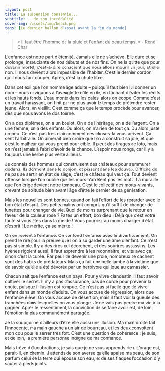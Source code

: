 ```yaml
---
layout: post
title: La suspension consentie...
subtitle: ...de son incrédulité
cover-img: /assets/img/beach.png
tags: [Le dernier ballon d'essai avant la fin du monde]
---
```


> « Il faut être l'homme de la pluie et l'enfant du beau temps. » - René Char

L’enfance est notre part d’éternité. Jamais elle ne s’achève. Elle dure et se prolonge, insouciante de nos débuts et de nos fins. On ne la quitte que pour devenir mortel, c’est-à-dire conscient que nous allons mourir un jour, et elle non. Il nous devient alors impossible de l’habiter. C’est le dernier cordon qu’il nous faut couper. Après, c’est la chute libre.

Dans cet exil que l’on nomme âge adulte – puisqu’il faut bien lui donner un nom – nous naviguons à l’aveuglette d’île en île, en tâchant d’éviter les récifs et les hauts fonds. L’eau monte dans les cales, alors on écope. Comme c’est un travail harassant, on finit par ne plus avoir le temps de prétendre rester jeune. Alors, on vieillit. C’est comme ça que le temps procède pour avancer, dès que nous avons le dos tourné.

On a des diplômes, on a un boulot. On a de l’héritage, on a de l’argent. On a une femme, on a des enfants. Ou alors, on n’a rien de tout ça. Ou alors juste un peu. Ce n’est pas très clair comment ces choses-là vous arrivent. Ça sent l’arbitraire. On aimerait bien croire que l’on a construit sa joie, et que c’est le malheur qui vous prend pour cible. Il pleut des tirages de loto, mais on n’est jamais à l’abri d’avoir de la chance. L’espoir nous ronge, car il y a toujours une herbe plus verte ailleurs.

Je connais des hommes qui construisent des châteaux pour s’emmurer dedans. Ils dorment dans le donjon, et pissent dans les douves. Difficile de ne pas se sentir en état de siège, c’est le château qui veut ça. Tout devient offense lorsque l’on oublie que les murs n’arrêtent pas les mots. La muraille que l’on érige devient notre tombeau. C’est le collectif des morts-vivants, crevant de solitude bien avant l’âge d’être le dernier de sa génération.

Mais les nouvelles sont bonnes, quand on fait l’effort de les regarder avec le bon état d’esprit. Des petits malins ont compris qu’il suffit de changer de lunettes pour changer de vie. Quoi de moins surprenant que le retour en faveur de la couleur rose ? Faites un effort, bon dieu ! Déjà que c’est votre faute si vous êtes dans la merde ! Vous pourriez au moins changer d’état d’esprit ! Le mérite, ça se mérite !

On en revient à l’enfance. On confond l’enfance avec le divertissement. On prend le rire pour la preuve que l’on a su garder une âme d’enfant. Ce n’est pas si simple. Il y a des rires qui écorchent, et des sourires assassins. Les hyènes rigolent aussi. Il faut apprendre à les reconnaitre, et vite avec ça, sinon c’est la curée. Par peur de devenir une proie, nombreux se cachent sont des habits de prédateurs. Mais ça fait une belle jambe à la victime que de savoir qu’elle a été dévorée par un herbivore qui joue au carnassier. 

Chacun sait que l’enfance est un pays. Pour y vivre clandestin, il faut savoir cultiver le secret. Il n’y a pas d’assurance, pas de corde pour prévenir la chute, puisque l’illusion est rompue. Ce n’est pas si facile que de vivre enfant dans un monde d’adulte. On vous accuse de régression, alors que l’enfance élève. On vous accuse de désertion, mais il faut voir la gueule des tranchées dans lesquelles on vous plonge. Je ne vais pas perdre ma vie à la gagner. Après le ressentiment, la conviction de se faire avoir est, de loin, l’émotion la plus communément partagée.

Je la soupçonne d’ailleurs d’être elle aussi une illusion. Ma main droite fait l’innocente, ma main gauche a un air de bourreau, et les deux convoitent mon cou pour le serrer très fort. C’est une question de cohérence : je suis, et de loin, la première personne indigne de ma confiance.

Mais trêve d’élucubrations, je sais que je ne vous apprends rien. L’orage est, parait-il, en chemin. J’attends de son averse qu’elle apaise ma peau, de son parfum celui de la terre qui épouse son eau, et de ses flaques l’occasion d’y sauter à pieds joints.


